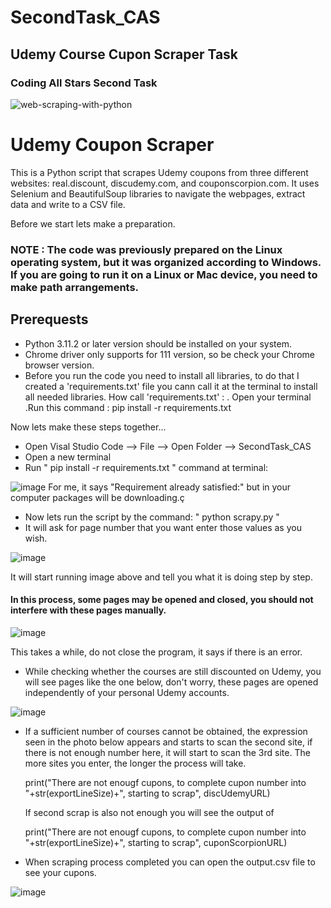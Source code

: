 # SecondTask_CAS

  ## Udemy Course Cupon Scraper Task 


### Coding All Stars Second Task 


![web-scraping-with-python](https://user-images.githubusercontent.com/80827760/223840296-d74ccc09-77ce-46f5-b89f-d5c499e0e5a3.png)



# Udemy Coupon Scraper

This is a Python script that scrapes Udemy coupons from three different websites: real.discount, discudemy.com, and couponscorpion.com. It uses Selenium and BeautifulSoup libraries to navigate the webpages, extract data and write to a CSV file.

Before we start lets make a preparation. 

### NOTE : The code was previously prepared on the Linux operating system, but it was organized according to Windows. If you are going to run it on a Linux or Mac device, you need to make path arrangements.

## Prerequests 

- Python 3.11.2 or later version should be installed on your system.
- Chrome driver only supports for 111 version, so be check your Chrome browser version. 
- Before you run the code you need to install all libraries, to do that I created a 'requirements.txt' file you cann call it at the terminal to install all needed libraries. How call 'requirements.txt' :
    . Open your terminal
    .Run this command : pip install -r requirements.txt

Now lets make these steps together...

- Open Visal Studio Code --> File --> Open Folder --> SecondTask_CAS 
- Open a new terminal 
- Run " pip install -r requirements.txt " command at terminal:

![image](https://user-images.githubusercontent.com/80827760/223865374-9f7d883b-e2b8-4a76-8d0e-a7a481b230a3.png)
For me, it says "Requirement already satisfied:" but in your computer packages will be downloading.ç 
- Now lets run the script by the command: " python scrapy.py " 
- It will ask for page number that you want enter those values as you wish. 

![image](https://user-images.githubusercontent.com/80827760/223869442-b1fa25d9-c910-42a1-bac1-a176962b9abc.png)


It will start running image above and tell you what it is doing step by step. 
#### In this process, some pages may be opened and closed, you should not interfere with these pages manually.

![image](https://user-images.githubusercontent.com/80827760/223866017-082dafc4-adc8-4b61-a567-73945e02b944.png)

This takes a while, do not close the program, it says if there is an error. 
- While checking whether the courses are still discounted on Udemy, you will see pages like the one below, don't worry, these pages are opened independently of your personal Udemy accounts.

![image](https://user-images.githubusercontent.com/80827760/223867907-d168ad46-0b11-47ed-99b2-1581b4529b3c.png)

- If a sufficient number of courses cannot be obtained, the expression seen in the photo below appears and starts to scan the second site, if there is not enough number here, it will start to scan the 3rd site. The more sites you enter, the longer the process will take.


  print("There are not enougf cupons, to complete cupon number into "+str(exportLineSize)+", starting to scrap", discUdemyURL)
  
  If second scrap is also not enough you will see the output of 
  
  print("There are not enougf cupons, to complete cupon number into "+str(exportLineSize)+", starting to scrap", cuponScorpionURL) 
 
 
- When scraping process completed you can open the output.csv file to see your cupons. 

![image](https://user-images.githubusercontent.com/80827760/223869898-2794d6fe-1326-4315-b7ba-05a092a0e210.png)

  
























